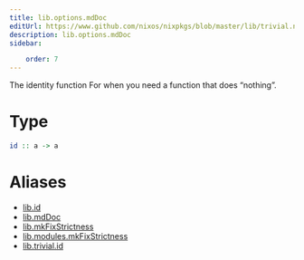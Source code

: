 ```yaml
---
title: lib.options.mdDoc
editUrl: https://www.github.com/nixos/nixpkgs/blob/master/lib/trivial.nix#L19C5
description: lib.options.mdDoc
sidebar:

    order: 7
---
```


The identity function
For when you need a function that does “nothing”.

# Type

```haskell
id :: a -> a
```


# Aliases

- [lib.id](/reference/libid)
- [lib.mdDoc](/reference/libmdDoc)
- [lib.mkFixStrictness](/reference/libmkFixStrictness)
- [lib.modules.mkFixStrictness](/reference/libmodules.mkFixStrictness)
- [lib.trivial.id](/reference/libtrivial.id)



